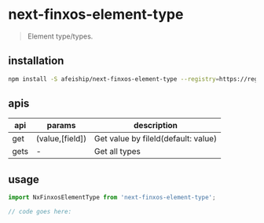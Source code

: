 # next-finxos-element-type
> Element type/types.

## installation
```bash
npm install -S afeiship/next-finxos-element-type --registry=https://registry.npm.taobao.org
```

## apis
| api  | params          | description                         |
| ---- | --------------- | ----------------------------------- |
| get  | (value,[field]) | Get value by fileld(default: value) |
| gets | -               | Get all types                       |

## usage
```js
import NxFinxosElementType from 'next-finxos-element-type';

// code goes here:
```
